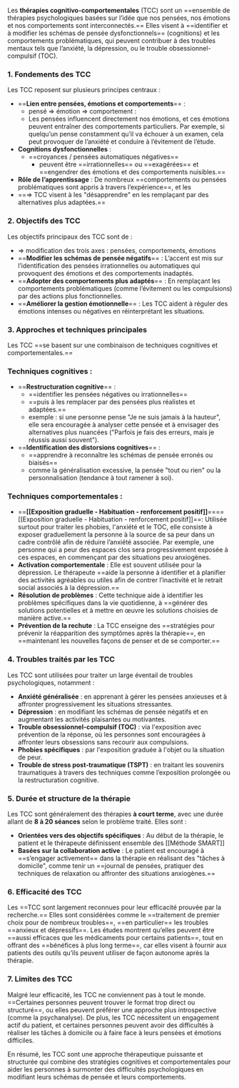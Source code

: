 Les **thérapies cognitivo-comportementales** (TCC) sont un ==ensemble de thérapies psychologiques basées sur l’idée que nos pensées, nos émotions et nos comportements sont interconnectés.== Elles visent à ==identifier et à modifier les schémas de pensée dysfonctionnels== (cognitions) et les comportements problématiques, qui peuvent contribuer à des troubles mentaux tels que l’anxiété, la dépression, ou le trouble obsessionnel-compulsif (TOC).

### 1. **Fondements des TCC**

Les TCC reposent sur plusieurs principes centraux :

- ==**Lien entre pensées, émotions et comportements**== :
    - pensé ⇒ émotion ⇒ comportement :
    - Les pensées influencent directement nos émotions, et ces émotions peuvent entraîner des comportements particuliers. Par exemple, si quelqu’un pense constamment qu’il va échouer à un examen, cela peut provoquer de l’anxiété et conduire à l’évitement de l’étude.
- **Cognitions dysfonctionnelles** :
    - ==croyances / pensées automatiques négatives==
        - peuvent être ==irrationnelles== ou ==exagérées== et ==engendrer des émotions et des comportements nuisibles.==
- **Rôle de l’apprentissage** : De nombreux ==comportements ou pensées problématiques sont appris à travers l’expérience==, et les
- ==⇒ TCC visent à les "désapprendre" en les remplaçant par des alternatives plus adaptées.==

### 2. **Objectifs des TCC**

Les objectifs principaux des TCC sont de :

- ⇒ modification des trois axes : pensées, comportements, émotions
- ==**Modifier les schémas de pensée négatifs**== : L’accent est mis sur l’identification des pensées irrationnelles ou automatiques qui provoquent des émotions et des comportements inadaptés.
- ==**Adopter des comportements plus adaptés**== : En remplaçant les comportements problématiques (comme l’évitement ou les compulsions) par des actions plus fonctionnelles.
- ==**Améliorer la gestion émotionnelle**== : Les TCC aident à réguler des émotions intenses ou négatives en réinterprétant les situations.

### 3. **Approches et techniques principales**

Les TCC ==se basent sur une combinaison de techniques cognitives et comportementales.==

### Techniques cognitives :

- ==**Restructuration cognitive**== :
    - ==identifier les pensées négatives ou irrationnelles==
    - ==puis à les remplacer par des pensées plus réalistes et adaptées.==
    - exemple : si une personne pense "Je ne suis jamais à la hauteur", elle sera encouragée à analyser cette pensée et à envisager des alternatives plus nuancées ("Parfois je fais des erreurs, mais je réussis aussi souvent").
- ==**Identification des distorsions cognitives**== :
    - ==apprendre à reconnaître les schémas de pensée erronés ou biaisés==
    - comme la généralisation excessive, la pensée "tout ou rien" ou la personnalisation (tendance à tout ramener à soi).

### Techniques comportementales :

- ==**[[Exposition graduelle - Habituation - renforcement positif]]**====[[Exposition graduelle - Habituation - renforcement positif]]==: Utilisée surtout pour traiter les phobies, l'anxiété et le TOC, elle consiste à exposer graduellement la personne à la source de sa peur dans un cadre contrôlé afin de réduire l’anxiété associée. Par exemple, une personne qui a peur des espaces clos sera progressivement exposée à ces espaces, en commençant par des situations peu anxiogènes.
- **Activation comportementale** : Elle est souvent utilisée pour la dépression. Le thérapeute ==aide la personne à identifier et à planifier des activités agréables ou utiles afin de contrer l’inactivité et le retrait social associés à la dépression.==
- **Résolution de problèmes** : Cette technique aide à identifier les problèmes spécifiques dans la vie quotidienne, à ==générer des solutions potentielles et à mettre en œuvre les solutions choisies de manière active.==
- **Prévention de la rechute** : La TCC enseigne des ==stratégies pour prévenir la réapparition des symptômes après la thérapie==, en ==maintenant les nouvelles façons de penser et de se comporter.==

### 4. **Troubles traités par les TCC**

Les TCC sont utilisées pour traiter un large éventail de troubles psychologiques, notamment :

- **Anxiété généralisée** : en apprenant à gérer les pensées anxieuses et à affronter progressivement les situations stressantes.
- **Dépression** : en modifiant les schémas de pensée négatifs et en augmentant les activités plaisantes ou motivantes.
- **Trouble obsessionnel-compulsif (TOC)** : via l'exposition avec prévention de la réponse, où les personnes sont encouragées à affronter leurs obsessions sans recourir aux compulsions.
- **Phobies spécifiques** : par l'exposition graduée à l'objet ou la situation de peur.
- **Trouble de stress post-traumatique (TSPT)** : en traitant les souvenirs traumatiques à travers des techniques comme l’exposition prolongée ou la restructuration cognitive.

### 5. **Durée et structure de la thérapie**

Les TCC sont généralement des thérapies **à court terme**, avec une durée allant de **8 à 20 séances** selon le problème traité. Elles sont :

- **Orientées vers des objectifs spécifiques** : Au début de la thérapie, le patient et le thérapeute définissent ensemble des [[Méthode SMART]]
- **Basées sur la collaboration active** : Le patient est encouragé à ==s’engager activement== dans la thérapie en réalisant des "tâches à domicile", comme tenir un ==journal de pensées, pratiquer des techniques de relaxation ou affronter des situations anxiogènes.==

### 6. **Efficacité des TCC**

Les ==TCC sont largement reconnues pour leur efficacité prouvée par la recherche.== Elles sont considérées comme le ==traitement de premier choix pour de nombreux troubles==, ==en particulier== les troubles ==anxieux et dépressifs==. Les études montrent qu’elles peuvent être ==aussi efficaces que les médicaments pour certains patients==, tout en offrant des ==bénéfices à plus long terme==, car elles visent à fournir aux patients des outils qu’ils peuvent utiliser de façon autonome après la thérapie.

### 7. **Limites des TCC**

Malgré leur efficacité, les TCC ne conviennent pas à tout le monde. ==Certaines personnes peuvent trouver le format trop direct ou structuré==, ou elles peuvent préférer une approche plus introspective (comme la psychanalyse). De plus, les TCC nécessitent un engagement actif du patient, et certaines personnes peuvent avoir des difficultés à réaliser les tâches à domicile ou à faire face à leurs pensées et émotions difficiles.

En résumé, les TCC sont une approche thérapeutique puissante et structurée qui combine des stratégies cognitives et comportementales pour aider les personnes à surmonter des difficultés psychologiques en modifiant leurs schémas de pensée et leurs comportements.